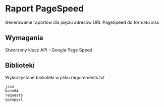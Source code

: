 # Raport PageSpeed

Generowanie raportów dla pięciu adresów URL PageSpeed do formatu xlsx

## Wymagania

Stworzony klucz API - Google Page Speed

## Biblioteki

Wykorzystane biblioteki w pliku requirements.txt

```
json
base64
requests
openpyxl
```